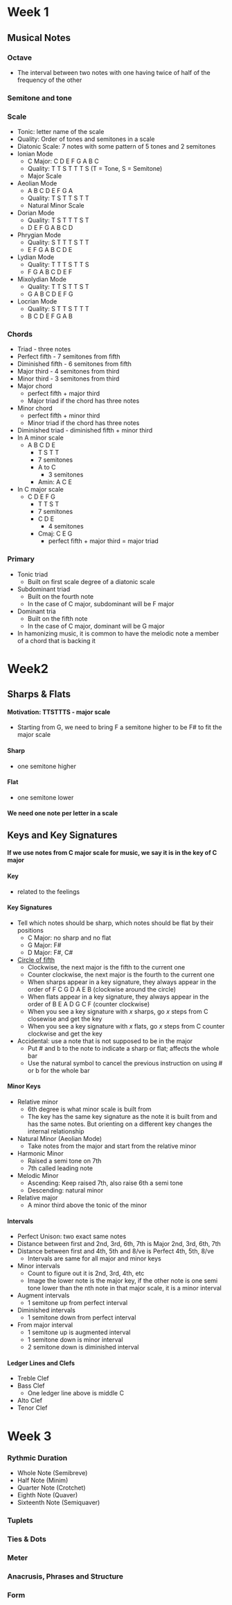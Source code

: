 # Week 1
## Musical Notes
### Octave
- The interval between two notes with one having twice of half of the frequency of the other

### Semitone and tone
### Scale
- Tonic: letter name of the scale
- Quality: Order of tones and semitones in a scale
- Diatonic Scale: 7 notes with some pattern of 5 tones and 2 semitones
- Ionian Mode
  - C Major: C D E F G A B C
  - Quality: T T S T T T S (T = Tone, S = Semitone)
  - Major Scale
- Aeolian Mode
  - A B C D E F G A
  - Quality: T S T T S T T
  - Natural Minor Scale
- Dorian Mode
  - Quality: T S T T T S T
  - D E F G A B C D
- Phrygian Mode
  - Quality: S T T T S T T
  - E F G A B C D E
- Lydian Mode
  - Quality: T T T S T T S
  - F G A B C D E F
- Mixolydian Mode
  - Quality: T T S T T S T
  - G A B C D E F G
- Locrian Mode
  - Quality: S T T S T T T
  - B C D E F G A B

### Chords
- Triad - three notes
- Perfect fifth - 7 semitones from fifth
- Diminished fifth - 6 semitones from fifth
- Major third - 4 semitones from third
- Minor third - 3 semitones from third
- Major chord
  - perfect fifth + major third
  - Major triad if the chord has three notes
- Minor chord
  - perfect fifth + minor third
  - Minor triad if the chord has three notes
- Diminished triad - diminished fifth + minor third
- In A minor scale
  - A B C D E
    - T S T T
    - 7 semitones
    - A to C
      - 3 semitones
    - Amin: A C E
- In C major scale
  - C D E F G
    - T T S T
    - 7 semitones
    - C D E
      - 4 semitones
    - Cmaj: C E G
      - perfect fifth + major third = major triad

### Primary
- Tonic triad
  - Built on first scale degree of a diatonic scale
- Subdominant triad
  - Built on the fourth note
  - In the case of C major, subdominant will be F major
- Dominant tria
  - Built on the fifth note
  - In the case of C major, dominant will be G major
- In hamonizing music, it is common to have the melodic note a member of a chord that is backing it

# Week2
## Sharps & Flats
#### Motivation: TTSTTTS - major scale
- Starting from G, we need to bring F a semitone higher to be F# to fit the major scale

#### Sharp
- one semitone higher

#### Flat
- one semitone lower

#### We need one note per letter in a scale

## Keys and Key Signatures
#### If we use notes from C major scale for music, we say it is in the key of C major
#### Key
- related to the feelings

#### Key Signatures
- Tell which notes should be sharp, which notes should be flat by their positions
  - C Major: no sharp and no flat
  - G Major: F#
  - D Major: F#, C#
- [Circle of fifth](https://www.dropbox.com/s/yf8sy6qcft8hjr0/Circle%20of%205ths.png)
  - Clockwise, the next major is the fifth to the current one
  - Counter clockwise, the next major is the fourth to the current one
  - When sharps appear in a key signature, they always appear in the order of F C G D A E B (clockwise around the circle)
  - When flats appear in a key signature, they always appear in the order of B E A D G C F (counter clockwise)
  - When you see a key signature with *x* sharps, go *x* steps from C closewise and get the key
  - When you see a key signature with *x* flats, go *x* steps from C counter clockwise and get the key
- Accidental: use a note that is not supposed to be in the major
  - Put # and b to the note to indicate a sharp or flat; affects the whole bar
  - Use the natural symbol to cancel the previous instruction on using # or b for the whole bar

#### Minor Keys
- Relative minor
  - 6th degree is what minor scale is built from
  - The key has the same key signature as the note it is built from and has the same notes. But orienting on a different key changes the internal relationship
- Natural Minor (Aeolian Mode)
  - Take notes from the major and start from the relative minor
- Harmonic Minor
  - Raised a semi tone on 7th
  - 7th called leading note 
- Melodic Minor
  - Ascending: Keep raised 7th, also raise 6th a semi tone
  - Descending: natural minor
- Relative major
  - A minor third above the tonic of the minor

#### Intervals
- Perfect Unison: two exact same notes
- Distance between first and 2nd, 3rd, 6th, 7th is Major 2nd, 3rd, 6th, 7th
- Distance between first and 4th, 5th and 8/ve is Perfect 4th, 5th, 8/ve
   - Intervals are same for all major and minor keys
- Minor intervals
   - Count to figure out it is 2nd, 3rd, 4th, etc
   - Image the lower note is the major key, if the other note is one semi tone lower than the nth note in that major scale, it is a minor interval
- Augment intervals
   - 1 semitone up from perfect interval
- Diminished intervals
   - 1 semitone down from perfect interval
- From major interval
   - 1 semitone up is augmented interval
   - 1 semitone down is minor interval
   - 2 semitone down is diminished interval

#### Ledger Lines and Clefs
- Treble Clef
- Bass Clef
   - One ledger line above is middle C
- Alto Clef
- Tenor Clef

# Week 3
### Rythmic Duration
- Whole Note (Semibreve)
- Half Note (Minim)
- Quarter Note (Crotchet)
- Eighth Note (Quaver)
- Sixteenth Note (Semiquaver)
### Tuplets
### Ties & Dots
### Meter
### Anacrusis, Phrases and Structure
### Form
